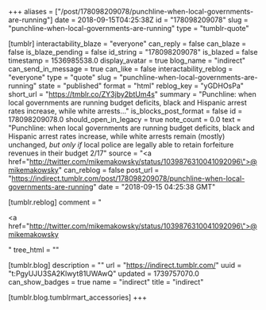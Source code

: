 +++
aliases = ["/post/178098209078/punchline-when-local-governments-are-running"]
date = 2018-09-15T04:25:38Z
id = "178098209078"
slug = "punchline-when-local-governments-are-running"
type = "tumblr-quote"

[tumblr]
interactability_blaze = "everyone"
can_reply = false
can_blaze = false
is_blaze_pending = false
id_string = "178098209078"
is_blazed = false
timestamp = 1536985538.0
display_avatar = true
blog_name = "indirect"
can_send_in_message = true
can_like = false
interactability_reblog = "everyone"
type = "quote"
slug = "punchline-when-local-governments-are-running"
state = "published"
format = "html"
reblog_key = "yGDHOsPa"
short_url = "https://tmblr.co/ZY3jby2btUm4s"
summary = "Punchline: when local governments are running budget deficits, black and Hispanic arrest rates increase, while white arrests..."
is_blocks_post_format = false
id = 178098209078.0
should_open_in_legacy = true
note_count = 0.0
text = "Punchline: when local governments are running budget deficits, black and Hispanic arrest rates increase, while white arrests remain (mostly) unchanged, *but only if* local police are legally able to retain forfeiture revenues in their budget 2/17"
source = "<a href=\"http://twitter.com/mikemakowsky/status/1039876310041092096\">@mikemakowsky</a>"
can_reblog = false
post_url = "https://indirect.tumblr.com/post/178098209078/punchline-when-local-governments-are-running"
date = "2018-09-15 04:25:38 GMT"

[tumblr.reblog]
comment = "<p><a href=\"http://twitter.com/mikemakowsky/status/1039876310041092096\">@mikemakowsky</a></p>"
tree_html = ""

[tumblr.blog]
description = ""
url = "https://indirect.tumblr.com/"
uuid = "t:PgyUJU3SA2Klwyt81UWAwQ"
updated = 1739757070.0
can_show_badges = true
name = "indirect"
title = "indirect"

[tumblr.blog.tumblrmart_accessories]
+++
